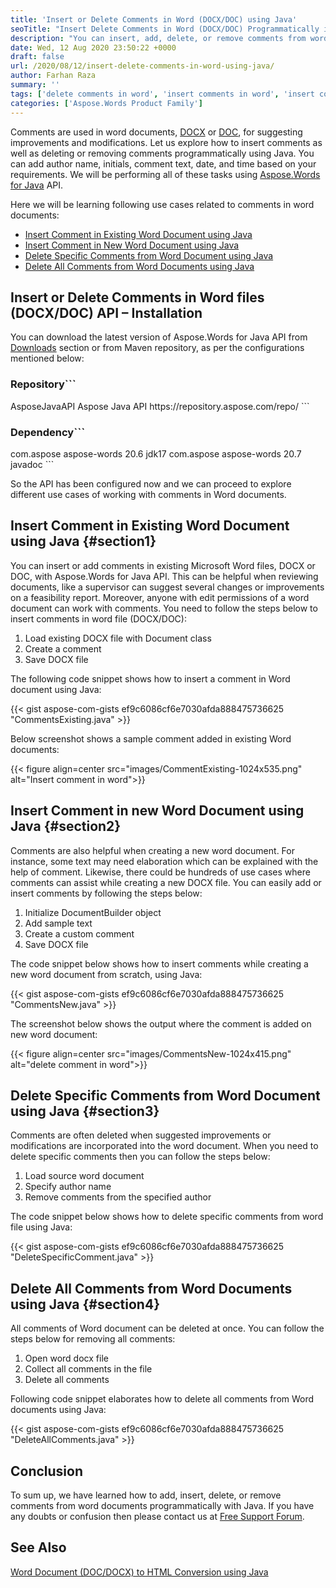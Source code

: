 ```yaml
---
title: 'Insert or Delete Comments in Word (DOCX/DOC) using Java'
seoTitle: "Insert Delete Comments in Word (DOCX/DOC) Programmatically in Java"
description: "You can insert, add, delete, or remove comments from word documents like DOCX or DOC. Work with comments programmatically using Java in your applications."
date: Wed, 12 Aug 2020 23:50:22 +0000
draft: false
url: /2020/08/12/insert-delete-comments-in-word-using-java/
author: Farhan Raza
summary: ''
tags: ['delete comments in word', 'insert comments in word', 'insert comments in word java', 'remove comments in words']
categories: ['Aspose.Words Product Family']
---
```


Comments are used in word documents, [DOCX][1] or [DOC][2], for suggesting improvements and modifications. Let us explore how to insert comments as well as deleting or removing comments programmatically using Java. You can add author name, initials, comment text, date, and time based on your requirements. We will be performing all of these tasks using [Aspose.Words for Java][3] API.

Here we will be learning following use cases related to comments in word documents:

*   [Insert Comment in Existing Word Document using Java][4]
*   [Insert Comment in New Word Document using Java][5]
*   [Delete Specific Comments from Word Document using Java][6]
*   [Delete All Comments from Word Documents using Java][7]

## Insert or Delete Comments in Word files (DOCX/DOC) API – Installation

You can download the latest version of Aspose.Words for Java API from [Downloads][8] section or from Maven repository, as per the configurations mentioned below:

### Repository```
<repositories>
    <repository>
        <id>AsposeJavaAPI</id>
        <name>Aspose Java API</name>
        <url>https://repository.aspose.com/repo/</url>
    </repository>
</repositories>
```

### Dependency```
<dependencies>
    <dependency>
        <groupId>com.aspose</groupId>
        <artifactId>aspose-words</artifactId>
        <version>20.6</version>
        <classifier>jdk17</classifier>
    </dependency>
    <dependency>
        <groupId>com.aspose</groupId>
        <artifactId>aspose-words</artifactId>
        <version>20.7</version>
        <classifier>javadoc</classifier>
    </dependency>
</dependencies>
```

So the API has been configured now and we can proceed to explore different use cases of working with comments in Word documents.

## Insert Comment in Existing Word Document using Java {#section1}

You can insert or add comments in existing Microsoft Word files, DOCX or DOC, with Aspose.Words for Java API. This can be helpful when reviewing documents, like a supervisor can suggest several changes or improvements on a feasibility report. Moreover, anyone with edit permissions of a word document can work with comments. You need to follow the steps below to insert comments in word file (DOCX/DOC):

1.  Load existing DOCX file with Document class
2.  Create a comment
3.  Save DOCX file

The following code snippet shows how to insert a comment in Word document using Java:

{{< gist aspose-com-gists ef9c6086cf6e7030afda888475736625 "CommentsExisting.java" >}}

Below screenshot shows a sample comment added in existing Word documents:



{{< figure align=center src="images/CommentExisting-1024x535.png" alt="Insert comment in word">}}


## Insert Comment in new Word Document using Java {#section2}

Comments are also helpful when creating a new word document. For instance, some text may need elaboration which can be explained with the help of comment. Likewise, there could be hundreds of use cases where comments can assist while creating a new DOCX file. You can easily add or insert comments by following the steps below:

1.  Initialize DocumentBuilder object
2.  Add sample text
3.  Create a custom comment
4.  Save DOCX file

The code snippet below shows how to insert comments while creating a new word document from scratch, using Java:

{{< gist aspose-com-gists ef9c6086cf6e7030afda888475736625 "CommentsNew.java" >}}

The screenshot below shows the output where the comment is added on new word document:



{{< figure align=center src="images/CommentsNew-1024x415.png" alt="delete comment in word">}}


## Delete Specific Comments from Word Document using Java {#section3}

Comments are often deleted when suggested improvements or modifications are incorporated into the word document. When you need to delete specific comments then you can follow the steps below:

1.  Load source word document
2.  Specify author name
3.  Remove comments from the specified author

The code snippet below shows how to delete specific comments from word file using Java:

{{< gist aspose-com-gists ef9c6086cf6e7030afda888475736625 "DeleteSpecificComment.java" >}}

## Delete All Comments from Word Documents using Java {#section4}

All comments of Word document can be deleted at once. You can follow the steps below for removing all comments:

1.  Open word docx file
2.  Collect all comments in the file
3.  Delete all comments

Following code snippet elaborates how to delete all comments from Word documents using Java:

{{< gist aspose-com-gists ef9c6086cf6e7030afda888475736625 "DeleteAllComments.java" >}}

## Conclusion

To sum up, we have learned how to add, insert, delete, or remove comments from word documents programmatically with Java. If you have any doubts or confusion then please contact us at [Free Support Forum][9].

## See Also

[Word Document (DOC/DOCX) to HTML Conversion using Java][10]




[1]: https://docs.fileformat.com/word-processing/docx/
[2]: https://docs.fileformat.com/word-processing/doc/
[3]: https://products.aspose.com/words/java
[4]: #section1
[5]: #section2
[6]: #section3
[7]: #section4
[8]: https://releases.aspose.com/
[9]: https://forum.aspose.com/c/words
[10]: https://blog.aspose.com/2020/07/15/word-document-doc-docx-to-html-conversion-using-java/





